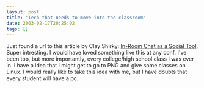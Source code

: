 ```yaml
---
layout: post
title: "Tech that needs to move into the classroom"
date: 2003-02-17T20:25:02
tags: []
---
```


Just found a url to this article by Clay Shirky: [In-Room Chat as a Social Tool][1]. Super intresting. I would have loved something like this at any conf. I've been too, but more importantly, every college/high school class I was ever in. I have a idea that I might get to go to PNG and give some classes on Linux. I would really like to take this idea with me, but I have doubts that every student will have a pc.

   [1]: http://www.openp2p.com/lpt/a/3071
